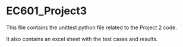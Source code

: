 # EC601_Project3

This file contains the unittest python file related to the Project 2 code. 

It also contains an excel sheet with the test cases and results. 
